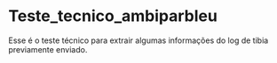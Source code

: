 # Teste_tecnico_ambiparbleu
Esse é o teste técnico para extrair algumas informações do log de tibia previamente enviado.

